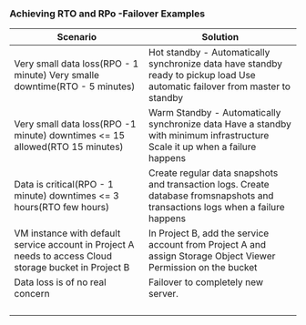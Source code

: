 ### Achieving RTO and RPo -Failover Examples

| Scenario                                                                                                | Solution                                                                                                                        |
|---------------------------------------------------------------------------------------------------------|---------------------------------------------------------------------------------------------------------------------------------|
| Very small data loss(RPO - 1 minute) Very smalle downtime(RTO - 5 minutes)                              | Hot standby - Automatically synchronize data have standby ready to pickup load  Use automatic failover from master to standby   |
| Very small data loss(RPO -1 minute) downtimes <= 15 allowed(RTO 15 minutes)                             | Warm Standby - Automatically synchronize data Have a standby with minimum infrastructure Scale it up when a failure happens     |
| Data is critical(RPO - 1 minute) downtimes <= 3 hours(RTO few hours)                                    | Create regular data snapshots and transaction logs.  Create database fromsnapshots and transactions logs when a failure happens |
| VM instance with default service account in Project A needs to access Cloud storage bucket in Project B | In Project B, add the service account from Project A and assign Storage Object Viewer Permission on the bucket                  |
| Data loss is of no real concern                                                                         | Failover to completely new server.                                                                                              |
|                                                                                                         |                                                                                                                                 |
|                                                                                                         |                                                                                                                                 |
|                                                                                                         |                                                                                                                                 |
|                                                                                                         |                                                                                                                                 |
